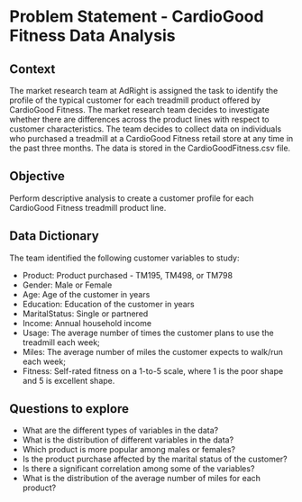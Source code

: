 # Problem Statement - CardioGood Fitness Data Analysis

## Context
The market research team at AdRight is assigned the task to identify the profile of the typical customer for each treadmill product offered by CardioGood Fitness. The market research team decides to investigate whether there are differences across the product lines with respect to customer characteristics. The team decides to collect data on individuals who purchased a treadmill at a CardioGood Fitness retail store at any time in the past three months. The data is stored in the CardioGoodFitness.csv file.

## Objective
Perform descriptive analysis to create a customer profile for each CardioGood Fitness treadmill product line.

## Data Dictionary
The team identified the following customer variables to study:

* Product: Product purchased - TM195, TM498, or TM798
* Gender: Male or Female
* Age: Age of the customer in years
* Education: Education of the customer in years
* MaritalStatus: Single or partnered
* Income: Annual household income
* Usage: The average number of times the customer plans to use the treadmill each week;
* Miles: The average number of miles the customer expects to walk/run each week;
* Fitness: Self-rated fitness on a 1-to-5 scale, where 1 is the poor shape and 5 is excellent shape.

## Questions to explore
* What are the different types of variables in the data?
* What is the distribution of different variables in the data?
* Which product is more popular among males or females?
* Is the product purchase affected by the marital status of the customer?
* Is there a significant correlation among some of the variables?
* What is the distribution of the average number of miles for each product?
